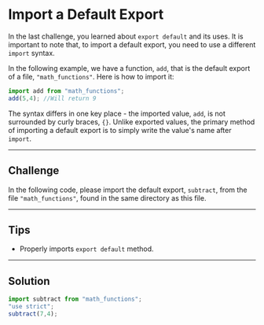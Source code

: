 # Import a Default Export

In the last challenge, you learned about `export default` and its uses. It is important to note that, to import a default export, you need to use a different `import` syntax.

In the following example, we have a function, `add`, that is the default export of a file, `"math_functions"`. Here is how to import it:

```js
import add from "math_functions";
add(5,4); //Will return 9
```

The syntax differs in one key place - the imported value, `add`, is not surrounded by curly braces, `{}`. Unlike exported values, the primary method of importing a default export is to simply write the value's name after `import`.

---

## Challenge

In the following code, please import the default export, `subtract`, from the file `"math_functions"`, found in the same directory as this file.

---

## Tips

- Properly imports `export default` method.

---

## Solution

```js
import subtract from "math_functions";
"use strict";
subtract(7,4);
```